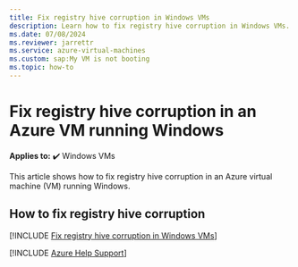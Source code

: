 ```yaml
---
title: Fix registry hive corruption in Windows VMs
description: Learn how to fix registry hive corruption in Windows VMs.
ms.date: 07/08/2024
ms.reviewer: jarrettr
ms.service: azure-virtual-machines
ms.custom: sap:My VM is not booting
ms.topic: how-to
---
```

# Fix registry hive corruption in an Azure VM running Windows

**Applies to:** :heavy_check_mark: Windows VMs

This article shows how to fix registry hive corruption in an Azure virtual machine (VM) running Windows.

## How to fix registry hive corruption

[!INCLUDE [Fix registry hive corruption in Windows VMs](../../../includes/azure/virtual-machines-windows-fix-corrupted-hive.md)]

[!INCLUDE [Azure Help Support](../../../includes/azure-help-support.md)]